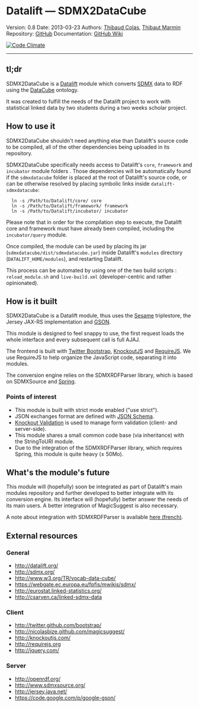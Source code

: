 # Datalift — SDMX2DataCube

Version: 0.8
Date: 2013-03-23
Authors: [Thibaud Colas](https://github.com/thibaudcolas), [Thibaut Marmin](https://github.com/marminthibaut)
Repository: [GitHub](https://github.com/Thibau/datalift-sdmxdatacube/)
Documentation: [GitHub Wiki](https://github.com/Thibau/datalift-sdmxdatacube/wiki)

[![Code Climate](https://codeclimate.com/github/Thibau/datalift-sdmxdatacube.png)](https://codeclimate.com/github/Thibau/datalift-sdmxdatacube)

---------------------------------------------------------------------

## tl;dr

SDMX2DataCube is a [Datalift](http://datalift.org/) module which converts [SDMX](http://sdmx.org/) data to RDF using the [DataCube](http://www.w3.org/TR/vocab-data-cube/) ontology.

It was created to fulfill the needs of the Datalift project to work with statistical linked data by two students during a two weeks scholar project.

## How to use it

SDMX2DataCube shouldn't need anything else than Datalift's source code to be compiled, all of the other dependencies being uploaded in its repository.

SDMX2DataCube specifically needs access to Datalift's `core`, `framework` and `incubator` module folders . Those dependencies will be automatically found if the `sdmxdatacube` folder is placed at the root of Datalift's source code, or can be otherwise resolved by placing symbolic links inside `datalift-sdmxdatacube`:

```
  ln -s /Path/to/Datalift/core/ core
  ln -s /Path/to/Datalift/framework/ framework
  ln -s /Path/to/Datalift/incubator/ incubator
```

Please note that in order for the compilation step to execute, the Datalift core and framework must have already been compiled, including the `incubator/query` module.

Once compiled, the module can be used by placing its jar (`sdmxdatacube/dist/sdmxdatacube.jar`) inside Datalift's `modules` directory (`DATALIFT_HOME/modules`), and restarting Datalift.

This process can be automated by using one of the two build scripts : `reload_module.sh` and `live-build.xml` (developer-centric and rather opinionated).

## How is it built

SDMX2DataCube is a Datalift module, thus uses the [Sesame](http://openrdf.org/) triplestore, the Jersey JAX-RS implementation and [GSON](https://code.google.com/p/google-gson/).

This module is designed to feel snappy to use, the first request loads the whole interface and every subsequent call is full AJAJ.

The frontend is built with [Twitter Bootstrap](http://twitter.github.com/bootstrap/), [KnockoutJS](http://knockoutjs.com/) and [RequireJS](http://requirejs.org/). We use RequireJS to help organize the JavaScript code, separating it into modules.

The conversion engine relies on the SDMXRDFParser library, which is based on SDMXSource and [Spring](http://www.springsource.org/).

### Points of interest

* This module is built with strict mode enabled ("use strict").
* JSON exchanges format are defined with [JSON Schema](http://json-schema.org/).
* [Knockout Validation](https://github.com/ericmbarnard/Knockout-Validation) is used to manage form validation (client- and server-side).
* This module shares a small common code base (via inheritance) with the StringToURI module.
* Due to the integration of the SDMXRDFParser library, which requires Spring, this module is quite heavy (± 50Mo).

## What's the module's future

This module will (hopefully) soon be integrated as part of Datalift's main modules repository and further developed to better integrate with its conversion engine. Its interface will (hopefully) better answer the needs of its main users. A better integration of MagicSuggest is also necessary.

A note about integration with SDMXRDFParser is available [here (french)](https://github.com/Thibau/datalift-sdmxdatacube/wiki/Int%C3%A9gration-avec-SDMXRDFParser).

## External resources

### General

- http://datalift.org/
- http://sdmx.org/
- http://www.w3.org/TR/vocab-data-cube/
- https://webgate.ec.europa.eu/fpfis/mwikis/sdmx/
- http://eurostat.linked-statistics.org/
- http://csarven.ca/linked-sdmx-data

### Client

- http://twitter.github.com/bootstrap/
- http://nicolasbize.github.com/magicsuggest/
- http://knockoutjs.com/
- http://requirejs.org
- http://jquery.com/

### Server

- http://openrdf.org/
- http://www.sdmxsource.org/
- http://jersey.java.net/
- https://code.google.com/p/google-gson/
